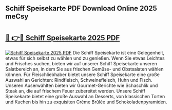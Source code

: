 ## Schiff Speisekarte PDF Download Online 2025 meCsy

# <h2><a href="http://gc5tj4x.nevu.top/?p=Schiff+Speisekarte">🔗 👉🔴 Schiff Speisekarte 2025 PDF</a></h2>

[![Schiff Speisekarte 2025 PDF](https://i.imgur.com/dBaPXMq.png)](http://gc5tj4x.nevu.top/?p=Schiff+Speisekarte)
Die Schiff Speisekarte ist eine Gelegenheit, etwas für sich selbst zu wählen und zu genießen. Wenn Sie etwas Leichtes und Frisches suchen, bieten wir auf unserer Schiff Speisekarte unseren Salatbereich an, in dem Sie aus frischen Gemüse- und Obstsalaten wählen können. Für Fleischliebhaber bietet unsere Schiff Speisekarte eine große Auswahl an Gerichten: Rindfleisch, Schweinefleisch, Huhn und Fisch. Unseren Auserwählten bieten wir Gourmet-Gerichte wie Schaschlik und Steak an, die auf frischem Feuer zubereitet werden. Unsere Schiff Speisekarte bietet eine große Auswahl an Desserts, von klassischen Torten und Kuchen bis hin zu exquisiten Crème Brûlée und Schokoladenpyramiden.
